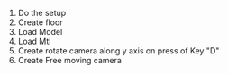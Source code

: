 1. Do the setup
2. Create floor 
3. Load Model
4. Load Mtl
5. Create rotate camera along y axis on press of Key "D"
6. Create Free moving camera

